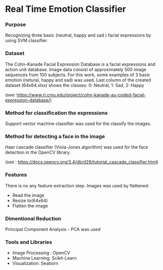 # Real Time Emotion Classifier

### Purpose
Recognizing three basic (neutral, happy and sad ) facial expressions by using SVM classifier.
### Dataset
The Cohn-Kanade Facial Expression Database is a facial expressions and action unit database. Image data consist of approximately 500 image sequences from 100 subjects.  For this work, some examples of 3 basic emotion (netural, happy and sad) was used. Last column of the created dataset (64x64.xlsx) shows the classes: 0: Neutral, 1: Sad, 2: Happy 

(see: https://www.ri.cmu.edu/project/cohn-kanade-au-coded-facial-expression-database/)


### Method for classification the expressions
Support vector machine classifier was used for the classify the images. 
### Method for detecting a face in the image
Haar cascade classifier (Viola-Jones algorithm) was used for the face detection in the OpenCV library. 

(see : https://docs.opencv.org/3.4/db/d28/tutorial_cascade_classifier.html)
### Features 
There is no any feature extraction step. Images was used by flattened:
   - Read the image
   - Resize to(64x64)
   - Flatten the image
  
### Dimentional Reduction
Principal Component Analysis - PCA was used

### Tools and Libraries
 - Image Processing : OpenCV
 - Machine Learning: Scikit-Learn
 - Visualization: Seaborn
